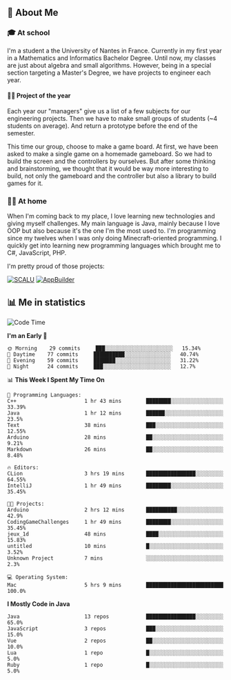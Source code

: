 ## 👀 About Me

### 🎓 At school

I'm a student a the University of Nantes in France. Currently in my first year in a Mathematics and Informatics Bachelor Degree. Until now, my classes are just about algebra and small algorithms. However, being in a special section targeting a Master's Degree, we have projects to engineer each year. 

#### 🔧🔬 Project of the year

Each year our "managers" give us a list of a few subjects for our engineering projects. Then we have to make small groups of students (~4 students on average). And return a prototype before the end of the semester.

This time our group, choose to make a game board. At first, we have been asked to make a single game on a homemade gameboard. So we had to build the screen and the controllers by ourselves. 
But after some thinking and brainstorming, we thought that it would be way more interesting to build, not only the gameboard and the controller but also a library to build games for it.

### 👨‍💻 At home

When I'm coming back to my place, I love learning new technologies and giving myself challenges. My main language is Java, mainly because I love OOP but also because it's the one I'm the most used to. I'm programming since my twelves when I was only doing Minecraft-oriented programming.  I quickly get into learning new programming languages which brought me to C#, JavaScript, PHP. 

I'm pretty proud of those projects:

[![SCALU](https://github-readme-stats.vercel.app/api/pin?username=renardfute&repo=SCALU)](https://github.com/renardfute/scalu)
[![AppBuilder](https://github-readme-stats.vercel.app/api/pin?username=pulsedev2&repo=AppBuilder)](https://github.com/pulsedev2/AppBuilder)

## 📊 Me in statistics
<!--START_SECTION:waka-->
![Code Time](http://img.shields.io/badge/Code%20Time-42%20hrs%2022%20mins-blue)

**I'm an Early 🐤** 

```text
🌞 Morning    29 commits     ███░░░░░░░░░░░░░░░░░░░░░░   15.34% 
🌆 Daytime    77 commits     ██████████░░░░░░░░░░░░░░░   40.74% 
🌃 Evening    59 commits     ███████░░░░░░░░░░░░░░░░░░   31.22% 
🌙 Night      24 commits     ███░░░░░░░░░░░░░░░░░░░░░░   12.7%

```


📊 **This Week I Spent My Time On** 

```text
💬 Programming Languages: 
C++                      1 hr 43 mins        ████████░░░░░░░░░░░░░░░░░   33.39% 
Java                     1 hr 12 mins        ██████░░░░░░░░░░░░░░░░░░░   23.5% 
Text                     38 mins             ███░░░░░░░░░░░░░░░░░░░░░░   12.55% 
Arduino                  28 mins             ██░░░░░░░░░░░░░░░░░░░░░░░   9.21% 
Markdown                 26 mins             ██░░░░░░░░░░░░░░░░░░░░░░░   8.48%

🔥 Editors: 
CLion                    3 hrs 19 mins       ████████████████░░░░░░░░░   64.55% 
IntelliJ                 1 hr 49 mins        ████████░░░░░░░░░░░░░░░░░   35.45%

🐱‍💻 Projects: 
Arduino                  2 hrs 12 mins       ██████████░░░░░░░░░░░░░░░   42.9% 
CodingGameChallenges     1 hr 49 mins        ████████░░░░░░░░░░░░░░░░░   35.45% 
jeux_1d                  48 mins             ████░░░░░░░░░░░░░░░░░░░░░   15.83% 
untitled                 10 mins             █░░░░░░░░░░░░░░░░░░░░░░░░   3.52% 
Unknown Project          7 mins              ░░░░░░░░░░░░░░░░░░░░░░░░░   2.3%

💻 Operating System: 
Mac                      5 hrs 9 mins        █████████████████████████   100.0%

```

**I Mostly Code in Java** 

```text
Java                     13 repos            ████████████████░░░░░░░░░   65.0% 
JavaScript               3 repos             ███░░░░░░░░░░░░░░░░░░░░░░   15.0% 
Vue                      2 repos             ██░░░░░░░░░░░░░░░░░░░░░░░   10.0% 
Lua                      1 repo              █░░░░░░░░░░░░░░░░░░░░░░░░   5.0% 
Ruby                     1 repo              █░░░░░░░░░░░░░░░░░░░░░░░░   5.0%

```



<!--END_SECTION:waka-->
